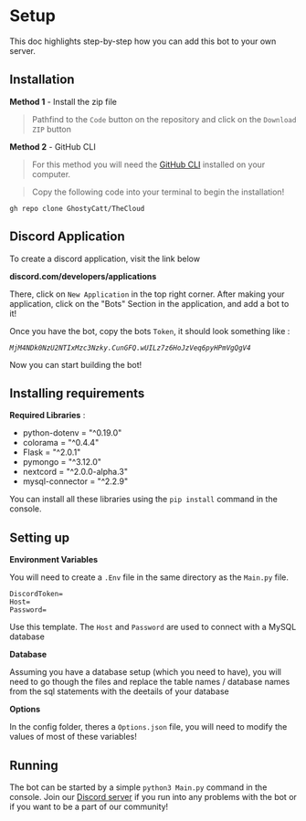 # Setup

This doc highlights step-by-step how you can add this bot to your own server.

## Installation

**Method 1** - Install the zip file

> Pathfind to the `Code` button on the repository and click on the `Download ZIP` button

**Method 2** - GitHub CLI

> For this method you will need the [GitHub CLI](https://cli.github.com) installed on your computer.

> Copy the following code into your terminal to begin the installation!

```
gh repo clone GhostyCatt/TheCloud
```

## Discord Application

To create a discord application, visit the link below

**discord.com/developers/applications**

There, click on `New Application` in the top right corner.
After making your application, click on the "Bots" Section in the application, and add a bot to it!

Once you have the bot, copy the bots `Token`, it should look something like :

*`MjM4NDk0NzU2NTIxMzc3Nzky.CunGFQ.wUILz7z6HoJzVeq6pyHPmVgQgV4`*

Now you can start building the bot!

## Installing requirements

**Required Libraries** : 

* python-dotenv = "^0.19.0"
* colorama = "^0.4.4"
* Flask = "^2.0.1"
* pymongo = "^3.12.0"
* nextcord = "^2.0.0-alpha.3"
* mysql-connector = "^2.2.9"

You can install all these libraries using the `pip install` command in the console.

## Setting up

**Environment Variables**

You will need to create a `.Env` file in the same directory as the `Main.py` file.

```
DiscordToken=
Host=
Password=
```

Use this template. The `Host` and `Password` are used to connect with a MySQL database

**Database**

Assuming you have a database setup (which you need to have), you will need to go though the files and replace the table names / database names from the sql statements with the deetails of your database

**Options**

In the config folder, theres a `Options.json` file, you will need to modify the values of most of these variables!

## Running 

The bot can be started by a simple `python3 Main.py` command in the console. Join our [Discord server](https://discord.gg/qw3gGzz4w2) if you run into any problems with the bot or if you want to be a part of our community!